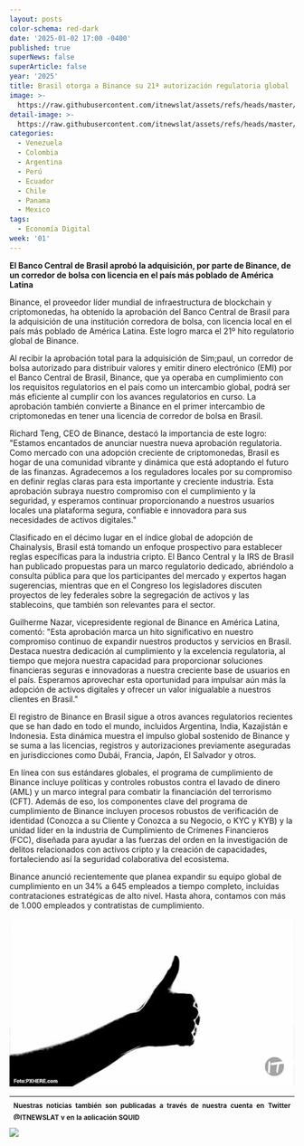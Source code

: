 ```yaml
---
layout: posts
color-schema: red-dark
date: '2025-01-02 17:00 -0400'
published: true
superNews: false
superArticle: false
year: '2025'
title: Brasil otorga a Binance su 21ª autorización regulatoria global
image: >-
  https://raw.githubusercontent.com/itnewslat/assets/refs/heads/master/img/540x320/OK-p.jpg
detail-image: >-
  https://raw.githubusercontent.com/itnewslat/assets/refs/heads/master/img/1024x680/OK-g.jpg
categories:
  - Venezuela
  - Colombia
  - Argentina
  - Perú
  - Ecuador
  - Chile
  - Panama
  - Mexico
tags:
  - Economía Digital
week: '01'
---
```


**El Banco Central de Brasil aprobó la adquisición, por parte de Binance, de un corredor de bolsa con licencia en el país más poblado de América Latina**

Binance, el proveedor líder mundial de infraestructura de blockchain y criptomonedas, ha obtenido la aprobación del Banco Central de Brasil para la adquisición de una institución corredora de bolsa, con licencia local en el país más poblado de América Latina. Este logro marca el 21º hito regulatorio global de Binance.

Al recibir la aprobación total para la adquisición de Sim;paul, un corredor de bolsa autorizado para distribuir valores y emitir dinero electrónico (EMI) por el Banco Central de Brasil, Binance, que ya operaba en cumplimiento con los requisitos regulatorios en el país como un intercambio global, podrá ser más eficiente al cumplir con los avances regulatorios en curso. La aprobación también convierte a Binance en el primer intercambio de criptomonedas en tener una licencia de corredor de bolsa en Brasil.

Richard Teng, CEO de Binance, destacó la importancia de este logro: "Estamos encantados de anunciar nuestra nueva aprobación regulatoria. Como mercado con una adopción creciente de criptomonedas, Brasil es hogar de una comunidad vibrante y dinámica que está adoptando el futuro de las finanzas. Agradecemos a los reguladores locales por su compromiso en definir reglas claras para esta importante y creciente industria. Esta aprobación subraya nuestro compromiso con el cumplimiento y la seguridad, y esperamos continuar proporcionando a nuestros usuarios locales una plataforma segura, confiable e innovadora para sus necesidades de activos digitales."

Clasificado en el décimo lugar en el índice global de adopción de Chainalysis, Brasil está tomando un enfoque prospectivo para establecer reglas específicas para la industria cripto. El Banco Central y la IRS de Brasil han publicado propuestas para un marco regulatorio dedicado, abriéndolo a consulta pública para que los participantes del mercado y expertos hagan sugerencias, mientras que en el Congreso los legisladores discuten proyectos de ley federales sobre la segregación de activos y las stablecoins, que también son relevantes para el sector.

Guilherme Nazar, vicepresidente regional de Binance en América Latina, comentó: "Esta aprobación marca un hito significativo en nuestro compromiso continuo de expandir nuestros productos y servicios en Brasil. Destaca nuestra dedicación al cumplimiento y la excelencia regulatoria, al tiempo que mejora nuestra capacidad para proporcionar soluciones financieras seguras e innovadoras a nuestra creciente base de usuarios en el país. Esperamos aprovechar esta oportunidad para impulsar aún más la adopción de activos digitales y ofrecer un valor inigualable a nuestros clientes en Brasil."

El registro de Binance en Brasil sigue a otros avances regulatorios recientes que se han dado en todo el mundo, incluidos Argentina, India, Kazajistán e Indonesia. Esta dinámica muestra el impulso global sostenido de Binance y se suma a las licencias, registros y autorizaciones previamente aseguradas en jurisdicciones como Dubái, Francia, Japón, El Salvador y otros.

En línea con sus estándares globales, el programa de cumplimiento de Binance incluye políticas y controles robustos contra el lavado de dinero (AML) y un marco integral para combatir la financiación del terrorismo (CFT). Además de eso, los componentes clave del programa de cumplimiento de Binance incluyen procesos robustos de verificación de identidad (Conozca a su Cliente y Conozca a su Negocio, o KYC y KYB) y la unidad líder en la industria de Cumplimiento de Crímenes Financieros (FCC), diseñada para ayudar a las fuerzas del orden en la investigación de delitos relacionados con activos cripto y la creación de capacidades, fortaleciendo así la seguridad colaborativa del ecosistema.

Binance anunció recientemente que planea expandir su equipo global de cumplimiento en un 34% a 645 empleados a tiempo completo, incluidas contrataciones estratégicas de alto nivel. Hasta ahora, contamos con más de 1.000 empleados y contratistas de cumplimiento.

![](https://raw.githubusercontent.com/itnewslat/assets/refs/heads/master/img/540x320/OK-p.jpg)

<table style="height: 42px;" width="569">
<tbody>
<tr>
<td style="text-align: justify;"><sub><strong>Nuestras noticias también son publicadas a través de nuestra cuenta en Twitter <a href="https://twitter.com/itnewslat?lang=es">@ITNEWSLAT</a> y en la aplicación <a href="https://squidapp.co/en/">SQUID</a></strong></sub></td>
</tr>
</tbody>
</table>

<img src="https://tracker.metricool.com/c3po.jpg?hash=56f88a41e39ab42c063cc51676587a04"/>